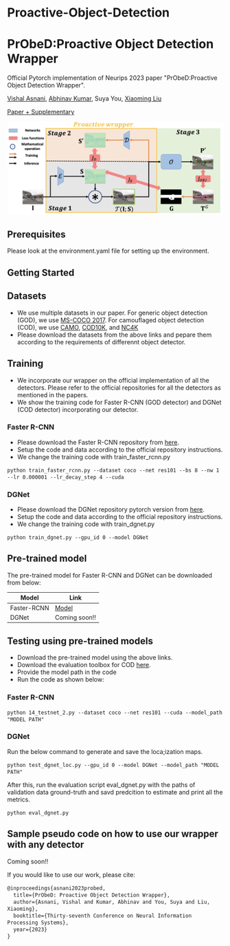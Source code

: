 # Proactive-Object-Detection

# PrObeD:Proactive Object Detection Wrapper
Official Pytorch implementation of Neurips 2023 paper "PrObeD:Proactive Object Detection Wrapper".

[Vishal Asnani](https://github.com/vishal3477), [Abhinav Kumar](https://sites.google.com/view/abhinavkumar), Suya You, [Xiaoming Liu](https://www.cse.msu.edu/~liuxm/index2.html)

[Paper + Supplementary](https://arxiv.org/abs/2310.18788)


![alt text](https://github.com/vishal3477/Proactive-Object-Detection/blob/main/images/overview_4.png?raw=true)
## Prerequisites

Please look at the environment.yaml file for setting up the environment. 

## Getting Started

## Datasets 
- We use multiple datasets in our paper. For generic object detection (GOD), we use [MS-COCO 2017](https://cocodataset.org/#home). For camouflaged object detection (COD), we use [CAMO](https://sites.google.com/view/ltnghia/research/camo), [COD10K](https://dengpingfan.github.io/pages/COD.html), and [NC4K](https://github.com/JingZhang617/COD-Rank-Localize-and-Segment)
- Please download the datasets from the above links and pepare them according to the requirements of differennt object detector.


## Training
- We incorporate our wrapper on the official implementation of all the detectors. Please refer to the official repositories for all the detectors as mentioned in the papers.
- We show the training code for Faster R-CNN (GOD detector) and DGNet (COD detector) incorporating our detector.

### Faster R-CNN

- Please download the Faster R-CNN repository from [here](https://github.com/jwyang/faster-rcnn.pytorch).
- Setup the code and data according to the official repository instructions.
- We change the training code with train_faster_rcnn.py
```
python train_faster_rcnn.py --dataset coco --net res101 --bs 8 --nw 1 --lr 0.000001 --lr_decay_step 4 --cuda 
```

### DGNet
- Please download the DGNet repository pytorch version from [here](https://github.com/GewelsJI/DGNet/tree/main/lib_pytorch).
- Setup the code and data according to the official repository instructions.
- We change the training code with train_dgnet.py
```
python train_dgnet.py --gpu_id 0 --model DGNet
```

## Pre-trained model
The pre-trained model for Faster R-CNN and DGNet can be downloaded from below:

Model     | Link 
---------|--------
Faster-RCNN | [Model](https://drive.google.com/drive/folders/1y3oi3cVDT0cRz66Q97IFNGMoCaqRM80L?usp=sharing)    
DGNet | Coming soon!!  

## Testing using pre-trained models
- Download the pre-trained model using the above links.
- Download the evaluation toolbox for COD [here](https://github.com/GewelsJI/DGNet/tree/main/lib_pytorch).
- Provide the model path in the code
- Run the code as shown below:

### Faster R-CNN
```
python 14_testnet_2.py --dataset coco --net res101 --cuda --model_path "MODEL PATH" 
```

### DGNet
Run the below command to generate and save the loca;ization maps. 
```
python test_dgnet_loc.py --gpu_id 0 --model DGNet --model_path "MODEL PATH" 
```
After this, run the evaluation script eval_dgnet.py with the paths of validation data ground-truth and savd predcition to estimate and print all the metrics. 

```
python eval_dgnet.py
```
## Sample pseudo code on how to use our wrapper with any detector

Coming soon!!

If you would like to use our work, please cite:
```
@inproceedings{asnani2023probed,
  title={PrObeD: Proactive Object Detection Wrapper},
  author={Asnani, Vishal and Kumar, Abhinav and You, Suya and Liu, Xiaoming},
  booktitle={Thirty-seventh Conference on Neural Information Processing Systems},
  year={2023}
}
```

